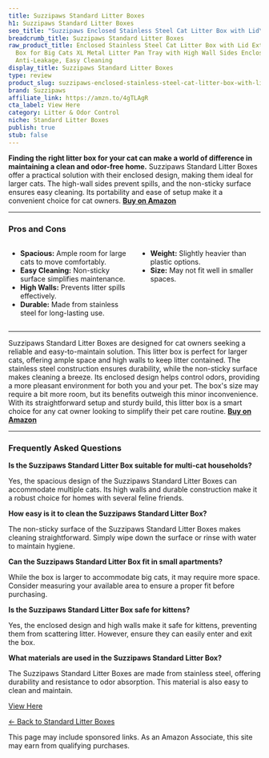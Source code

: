 ```yaml
---
title: Suzzipaws Standard Litter Boxes
h1: Suzzipaws Standard Litter Boxes
seo_title: "Suzzipaws Enclosed Stainless Steel Cat Litter Box with Lid\u2026"
breadcrumb_title: Suzzipaws Standard Litter Boxes
raw_product_title: Enclosed Stainless Steel Cat Litter Box with Lid Extra Large Litter
  Box for Big Cats XL Metal Litter Pan Tray with High Wall Sides Enclosure, Non-Sticky,
  Anti-Leakage, Easy Cleaning
display_title: Suzzipaws Standard Litter Boxes
type: review
product_slug: suzzipaws-enclosed-stainless-steel-cat-litter-box-with-lid-extra-large-f92be285
brand: Suzzipaws
affiliate_link: https://amzn.to/4gTLAgR
cta_label: View Here
category: Litter & Odor Control
niche: Standard Litter Boxes
publish: true
stub: false
---
```


<div id="intro" class="full-width">
  <p><strong>Finding the right litter box for your cat can make a world of difference in maintaining a clean and odor-free home.</strong> Suzzipaws Standard Litter Boxes offer a practical solution with their enclosed design, making them ideal for larger cats. The high-wall sides prevent spills, and the non-sticky surface ensures easy cleaning. Its portability and ease of setup make it a convenient choice for cat owners. <a href="https://amzn.to/4gTLAgR" rel="nofollow sponsored noopener" target="_blank"><strong>Buy on Amazon</strong></a></p>
</div>

<hr />
<h3 id="pros-cons">Pros and Cons</h3>
<div class="pc-grid" style="display:grid;grid-template-columns:1fr 1fr;gap:16px;">
  <ul>
    <li><strong>Spacious:</strong> Ample room for large cats to move comfortably.</li>
    <li><strong>Easy Cleaning:</strong> Non-sticky surface simplifies maintenance.</li>
    <li><strong>High Walls:</strong> Prevents litter spills effectively.</li>
    <li><strong>Durable:</strong> Made from stainless steel for long-lasting use.</li>
  </ul>
  <ul>
    <li><strong>Weight:</strong> Slightly heavier than plastic options.</li>
    <li><strong>Size:</strong> May not fit well in smaller spaces.</li>
  </ul>
</div>
<hr />

<div class="full-width">
  <p>Suzzipaws Standard Litter Boxes are designed for cat owners seeking a reliable and easy-to-maintain solution. This litter box is perfect for larger cats, offering ample space and high walls to keep litter contained. The stainless steel construction ensures durability, while the non-sticky surface makes cleaning a breeze. Its enclosed design helps control odors, providing a more pleasant environment for both you and your pet. The box's size may require a bit more room, but its benefits outweigh this minor inconvenience. With its straightforward setup and sturdy build, this litter box is a smart choice for any cat owner looking to simplify their pet care routine. <a href="https://amzn.to/4gTLAgR" rel="nofollow sponsored noopener" target="_blank"><strong>Buy on Amazon</strong></a></p>
</div>

<hr />
<h3 id="faqs">Frequently Asked Questions</h3>

<p><strong>Is the Suzzipaws Standard Litter Box suitable for multi-cat households?</strong></p>
<p>Yes, the spacious design of the Suzzipaws Standard Litter Boxes can accommodate multiple cats. Its high walls and durable construction make it a robust choice for homes with several feline friends.</p>

<p><strong>How easy is it to clean the Suzzipaws Standard Litter Box?</strong></p>
<p>The non-sticky surface of the Suzzipaws Standard Litter Boxes makes cleaning straightforward. Simply wipe down the surface or rinse with water to maintain hygiene.</p>

<p><strong>Can the Suzzipaws Standard Litter Box fit in small apartments?</strong></p>
<p>While the box is larger to accommodate big cats, it may require more space. Consider measuring your available area to ensure a proper fit before purchasing.</p>

<p><strong>Is the Suzzipaws Standard Litter Box safe for kittens?</strong></p>
<p>Yes, the enclosed design and high walls make it safe for kittens, preventing them from scattering litter. However, ensure they can easily enter and exit the box.</p>

<p><strong>What materials are used in the Suzzipaws Standard Litter Box?</strong></p>
<p>The Suzzipaws Standard Litter Boxes are made from stainless steel, offering durability and resistance to odor absorption. This material is also easy to clean and maintain.</p>
<p><a class="btn" href="https://amzn.to/4gTLAgR" target="_blank" rel="nofollow sponsored noopener">View Here</a></p>
<p><a href="/roundups/litter-odor-control/standard-litter-boxes/">← Back to Standard Litter Boxes</a></p>
<aside class="disclosure">This page may include sponsored links. As an Amazon Associate, this site may earn from qualifying purchases.</aside>
